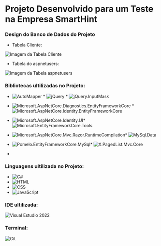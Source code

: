 
# <span class="titulo-azul">Projeto Desenvolvido para um Teste na Empresa SmartHint</span>
### Design do Banco de Dados do Projeto
* Tabela Cliente:

![Imagem da Tabela Cliente](https://github.com/jennif8r/TesteSmartHint/assets/89860341/923e0dd1-4c50-4347-b0fd-ba0e3b600ef9)

* Tabela do aspnetusers:

![Imagem da Tabela aspnetusers](https://github.com/jennif8r/TesteSmartHint/assets/89860341/3049e2e3-9d1f-4b76-81a9-522beac13740)

### Bibliotecas ultilizadas no Projeto:
* ![AutoMapper](https://img.shields.io/badge/AutoMapper-11.0.0-blue) * ![jQuery](https://img.shields.io/badge/jQuery-3.7.1-blue)  * ![jQuery.InputMask](https://img.shields.io/badge/jQuery.InputMask-5.0.8-blue)

* ![Microsoft.AspNetCore.Diagnostics.EntityFrameworkCore](https://img.shields.io/badge/Microsoft.AspNetCore.Diagnostics.EntityFrameworkCore-6.0.3-blue) * ![Microsoft.AspNetCore.Identity.EntityFrameworkCore](https://img.shields.io/badge/Microsoft.AspNetCore.Identity.EntityFrameworkCore-6.0.3-blue)

* ![Microsoft.AspNetCore.Identity.UI](https://img.shields.io/badge/Microsoft.AspNetCore.Identity.UI-6.0.3-blue)* ![Microsoft.EntityFrameworkCore.Tools](https://img.shields.io/badge/Microsoft.EntityFrameworkCore.Tools-6.0.3-blue)

* ![Microsoft.AspNetCore.Mvc.Razor.RuntimeCompilation](https://img.shields.io/badge/Microsoft.AspNetCore.Mvc.Razor.RuntimeCompilation-6.0.3-blue)* ![MySql.Data](https://img.shields.io/badge/MySql.Data-8.2.0-blue)

* ![Pomelo.EntityFrameworkCore.MySql](https://img.shields.io/badge/Pomelo.EntityFrameworkCore.MySql-6.0.0-blue)* ![X.PagedList.Mvc.Core](https://img.shields.io/badge/X.PagedList.Mvc.Core-8.4.7-blue)
* 
### Linguagens ultilizada no Projeto:
* ![C#](https://img.shields.io/badge/C%23-Programming%20Language-green)
* ![HTML](https://img.shields.io/badge/HTML-Programming%20Language-orange)
* ![CSS](https://img.shields.io/badge/CSS-Programming%20Language-blue)
* ![JavaScript](https://img.shields.io/badge/JavaScript-Programming%20Language-yellow)

### IDE ultilizada:
![Visual Estudio 2022](https://img.shields.io/badge/Visual_Studio-5C2D91?style=for-the-badge&logo=visual%20studio&logoColor=white)
### Terminal:
![Git](https://img.shields.io/badge/GIT-E44C30?style=for-the-badge&logo=git&logoColor=white)



